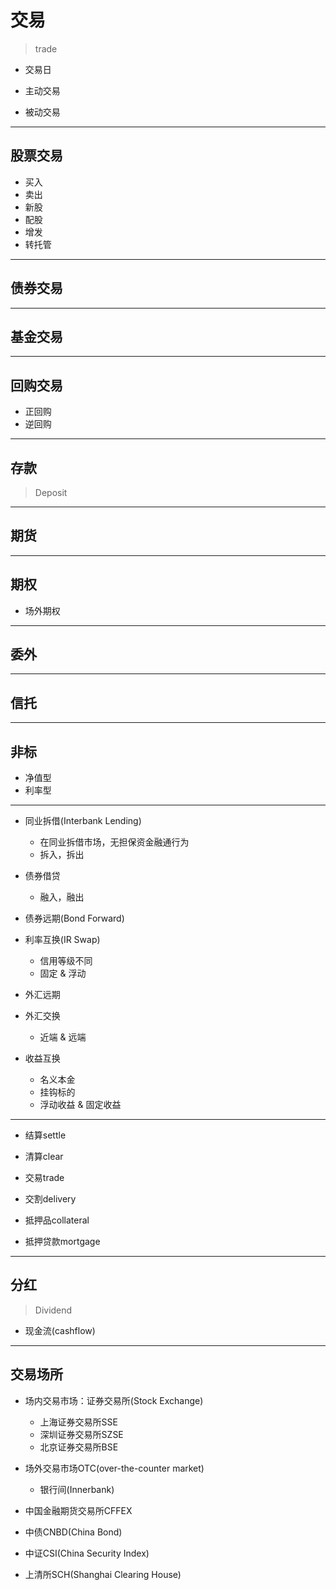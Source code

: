 # 交易
> trade



- 交易日


- 主动交易
- 被动交易


---
## 股票交易


- 买入
- 卖出
- 新股
- 配股
- 增发
- 转托管

---
## 债券交易


---
## 基金交易

---
## 回购交易

- 正回购
- 逆回购

---
## 存款
> Deposit
---
## 期货


---
## 期权
- 场外期权
---
## 委外

---

## 信托

---
## 非标

- 净值型
- 利率型



---

- 同业拆借(Interbank Lending)
    - 在同业拆借市场，无担保资金融通行为
    - 拆入，拆出

- 债券借贷
    - 融入，融出
- 债券远期(Bond Forward)

- 利率互换(IR Swap)
    - 信用等级不同
    - 固定 & 浮动


- 外汇远期
- 外汇交换
    - 近端 & 远端


- 收益互换
    - 名义本金
    - 挂钩标的
    - 浮动收益 & 固定收益







---


- 结算settle
- 清算clear


- 交易trade
- 交割delivery

- 抵押品collateral
- 抵押贷款mortgage
---
## 分红
> Dividend

- 现金流(cashflow)

---
## 交易场所
- 场内交易市场：证券交易所(Stock Exchange)
    - 上海证券交易所SSE
    - 深圳证券交易所SZSE
    - 北京证券交易所BSE
- 场外交易市场OTC(over-the-counter market)
    - 银行间(Innerbank)




- 中国金融期货交易所CFFEX



- 中债CNBD(China Bond)
- 中证CSI(China Security Index)
- 上清所SCH(Shanghai Clearing House)